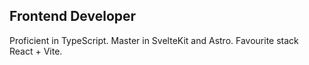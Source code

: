 Frontend Developer
-

Proficient in TypeScript. Master in SvelteKit and Astro. Favourite stack React + Vite.

